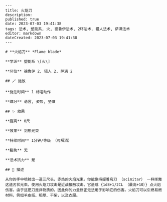 
    ---
    title: 火焰刀
    description: 
    published: true
    date: 2023-07-03 19:41:38
    tags: 法术, 塑能系, 火, 德鲁伊法术, 2环法术, 猎人法术, 萨满法术
    editor: markdown
    dateCreated: 2023-07-03 19:41:38
    ---

    # **火焰刀** *Flame blade*

    **学派** 塑能系 \[火\] 

    **环位** 德鲁伊 2, 猎人 2, 萨满 2

    ## 🪄 施放

    **施法时间** 1 标准动作

    **成分** 语言, 姿势, 圣徽

    ## ✨ 效果  

    **距离** 0尺 

    **效果** 剑形光束 

    **持续时间** 1分钟/等级 （可解消） 

    **豁免** 无

    **法术抗力** 是

    ## 📖 描述

    从你的手中喷射出一道三尺长，赤热的火焰光束。你能像持握着弯刀 （scimitar） 一样挥舞这道刃状光束。使用火焰刀攻击是近战接触攻击。它造成 {1d8+1/2CL （最高+10）} 点火焰伤害。由于这把刀是非物质的，因此你的力量修正无法用于影响它的伤害。火焰刀可以引燃易燃材料，例如羊皮纸、稻草、干柴，以及衣服。
    
